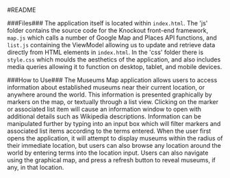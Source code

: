 #README

###Files###
The application itself is located within `index.html`. The 'js' folder contains the source code for the Knockout front-end framework, `map.js` which calls a number of Google Map and Places API functions, and `list.js` containing the ViewModel allowing us to update and retrieve data directly from HTML elements in `index.html`. In the 'css' folder there is `style.css` which moulds the aesthetics of the application, and also includes media queries allowing it to function on desktop, tablet, and mobile devices.

###How to Use###
The Museums Map application allows users to access information about established museums near their current location, or anywhere around the world. This information is presented graphically by markers on the map, or textually through a list view. Clicking on the marker or associated list item will cause an information window to open with additional details such as Wikipedia descriptions. Information can be manipulated further by typing into an input box which will filter markers and associated list items according to the terms entered. When the user first opens the application, it will attempt to display museums within the radius of their immediate location, but users can also browse any location around the world by entering terms into the location input. Users can also navigate using the graphical map, and press a refresh button to reveal museums, if any, in that location.